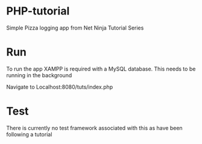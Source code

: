 # PHP-tutorial

Simple Pizza logging app from Net Ninja Tutorial Series

# Run

To run the app XAMPP is required with a MySQL database. This needs to be running in the background

Navigate to Localhost:8080/tuts/index.php

# Test

There is currently no test framework associated with this as have been following a tutorial
